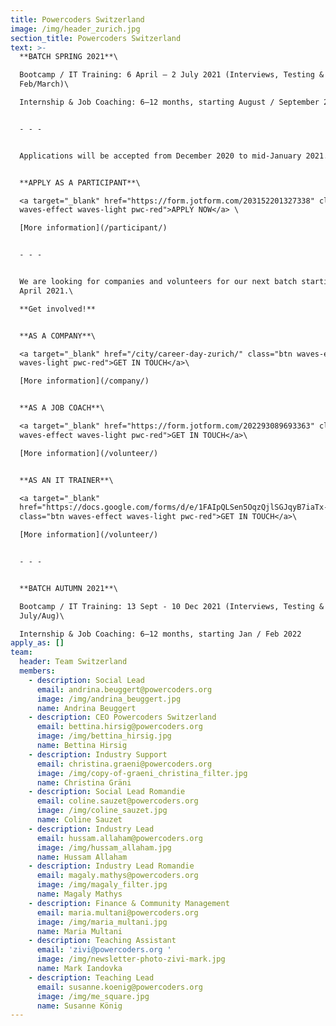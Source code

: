 ```yaml
---
title: Powercoders Switzerland
image: /img/header_zurich.jpg
section_title: Powercoders Switzerland
text: >-
  **BATCH SPRING 2021**\

  Bootcamp / IT Training: 6 April – 2 July 2021 (Interviews, Testing & Prep in
  Feb/March)\

  Internship & Job Coaching: 6–12 months, starting August / September 2021 


  - - -


  Applications will be accepted from December 2020 to mid-January 2021.


  **APPLY AS A PARTICIPANT**\

  <a target="_blank" href="https://form.jotform.com/203152201327338" class="btn
  waves-effect waves-light pwc-red">APPLY NOW</a> \

  [More information](/participant/)


  - - -


  We are looking for companies and volunteers for our next batch starting in
  April 2021.\

  **Get involved!**


  **AS A COMPANY**\

  <a target="_blank" href="/city/career-day-zurich/" class="btn waves-effect
  waves-light pwc-red">GET IN TOUCH</a>\

  [More information](/company/)


  **AS A JOB COACH**\

  <a target="_blank" href="https://form.jotform.com/202293089693363" class="btn
  waves-effect waves-light pwc-red">GET IN TOUCH</a>\

  [More information](/volunteer/)


  **AS AN IT TRAINER**\

  <a target="_blank"
  href="https://docs.google.com/forms/d/e/1FAIpQLSen5OqzQjlSGJqyB7iaTx-r1Lxj9Liznp8ELrB0bwgS-WGavQ/viewform"
  class="btn waves-effect waves-light pwc-red">GET IN TOUCH</a>\

  [More information](/volunteer/)


  - - -


  **BATCH AUTUMN 2021**\

  Bootcamp / IT Training: 13 Sept - 10 Dec 2021 (Interviews, Testing & Prep in
  July/Aug)\

  Internship & Job Coaching: 6–12 months, starting Jan / Feb 2022
apply_as: []
team:
  header: Team Switzerland
  members:
    - description: Social Lead
      email: andrina.beuggert@powercoders.org
      image: /img/andrina_beuggert.jpg
      name: Andrina Beuggert
    - description: CEO Powercoders Switzerland
      email: bettina.hirsig@powercoders.org
      image: /img/bettina_hirsig.jpg
      name: Bettina Hirsig
    - description: Industry Support
      email: christina.graeni@powercoders.org
      image: /img/copy-of-graeni_christina_filter.jpg
      name: Christina Gräni
    - description: Social Lead Romandie
      email: coline.sauzet@powercoders.org
      image: /img/coline_sauzet.jpg
      name: Coline Sauzet
    - description: Industry Lead
      email: hussam.allaham@powercoders.org
      image: /img/hussam_allaham.jpg
      name: Hussam Allaham
    - description: Industry Lead Romandie
      email: magaly.mathys@powercoders.org
      image: /img/magaly_filter.jpg
      name: Magaly Mathys
    - description: Finance & Community Management
      email: maria.multani@powercoders.org
      image: /img/maria_multani.jpg
      name: Maria Multani
    - description: Teaching Assistant
      email: 'zivi@powercoders.org '
      image: /img/newsletter-photo-zivi-mark.jpg
      name: Mark Iandovka
    - description: Teaching Lead
      email: susanne.koenig@powercoders.org
      image: /img/me_square.jpg
      name: Susanne König
---
```


